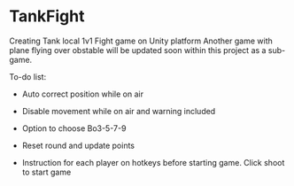 # TankFight

Creating Tank local 1v1 Fight game on Unity platform
Another game with plane flying over obstable will be updated soon within this project as a sub-game.

To-do list:

- Auto correct position while on air

- Disable movement while on air and warning included

- Option to choose Bo3-5-7-9

- Reset round and update points

- Instruction for each player on hotkeys before starting game. Click shoot to start game
